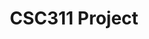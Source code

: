 ---
layout: page
title: CSC311 Project
description: Predicting Student's Performance on Unseen Questions
img: /assets/img/csc311_project.jpeg
importance: 2
category: recent
redirect: https://github.com/jenci2114/csc311-project
giscus_comments: false
---